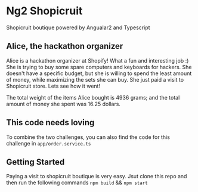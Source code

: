# Ng2 Shopicruit
Shopicruit boutique powered by Angualar2 and Typescript

## Alice, the hackathon organizer
Alice is a hackathon organizer at Shopify! What a fun and interesting job :) She is trying to buy some spare computers and keyboards for hackers. She doesn't have a specific budget, but she is willing to spend the least amount of money, while maximizing the sets she can buy. She just paid a visit to Shopicruit store. Lets see how it went!

The total weight of the items Alice bought is 4936 grams; and the total amount of money she spent was 16.25 dollars.

## This code needs loving
To combine the two challenges, you can also find the code for this challenge in `app/order.service.ts`

## Getting Started
Paying a visit to shopicruit boutique is very easy. Jsut clone this repo and then run the following commands
`npm build` && `npm start`
